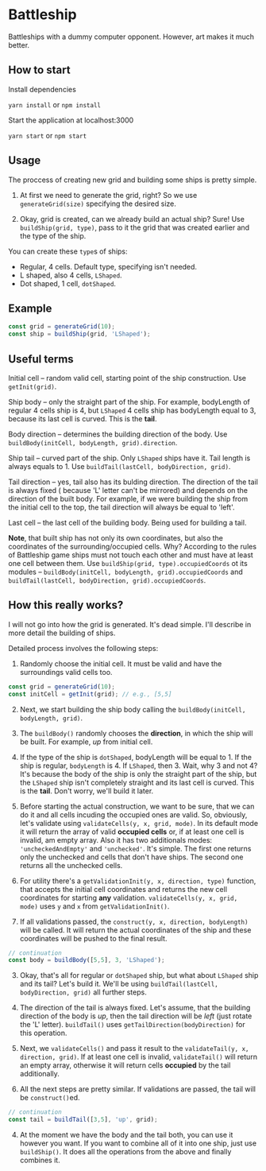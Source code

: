 # Battleship

Battleships with a dummy computer opponent. However, art makes it much better.

## How to start
Install dependencies

`yarn install` or `npm install`

Start the application at localhost:3000

`yarn start` or `npm start`

## Usage

The proccess of creating new grid and building some ships is pretty simple.

1. At first we need to generate the grid, right? So we use `generateGrid(size)` specifying the desired size.

2. Okay, grid is created, can we already build an actual ship? Sure! Use `buildShip(grid, type)`, pass to it the grid that was created earlier and the type of the ship.

You can create these `type`s of ships:
- Regular, 4 cells. Default type, specifying isn't needed.
- L shaped, also 4 cells, `LShaped`.
- Dot shaped, 1 cell, `dotShaped`.

## Example

```javascript
const grid = generateGrid(10);
const ship = buildShip(grid, 'LShaped');
```

## Useful terms
Initial cell – random valid cell, starting point of the ship construction. Use ```getInit(grid)```.

Ship body – only the straight part of the ship. For example, bodyLength of regular 4 cells ship is 4, but `LShaped` 4 cells ship has bodyLength equal to 3, because its last cell is curved. This is the **tail**.

Body direction – determines the building direction of the body. Use ```buildBody(initCell, bodyLength, grid).direction```.

Ship tail – curved part of the ship. Only `LShaped` ships have it. Tail length is always equals to 1. Use ```buildTail(lastCell, bodyDirection, grid)```.

Tail direction – yes, tail also has its bulding direction. The direction of the tail is always fixed ( because 'L' letter can't be mirrored) and depends on the direction of the built body. For example, if we were building the ship from the initial cell to the top, the tail direction will always be equal to 'left'.

Last cell – the last cell of the building body. Being used for building a tail.

**Note**, that built ship has not only its own coordinates, but also the coordinates of the surrounding/occupied cells. Why? According to the rules of Battleship game ships must not touch each other and must have at least one cell between them. Use ```buildShip(grid, type).occupiedCoords``` ot its modules – ```buildBody(initCell, bodyLength, grid).occupiedCoords``` and ```buildTail(lastCell, bodyDirection, grid).occupiedCoords```.

## How this really works?

I will not go into how the grid is generated. It's dead simple.
I'll describe in more detail the building of ships.

Detailed process involves the following steps:

1. Randomly choose the initial cell. It must be valid and have the surroundings valid cells too.

```javascript
const grid = generateGrid(10);
const initCell = getInit(grid); // e.g., [5,5]
```

2. Next, we start building the ship body calling the ```buildBody(initCell, bodyLength, grid)```.

  1. The ```buildBody()``` randomly chooses the **direction**, in which the ship will be built. For example, *up* from initial cell.

  2. If the type of the ship is `dotShaped`, bodyLength will be equal to 1.
  If the ship is regular, `bodyLength` is 4.
  If `LShaped`, then 3. Wait, why 3 and not 4? It's because the body of the ship is only the straight part of the ship, but the `LShaped` ship isn't completely straight and its last cell is curved. This is the **tail**. Don't worry, we'll build it later.

  3. Before starting the actual construction, we want to be sure, that we can do it and all cells incuding the occupied ones are valid. So, obviously, let's validate using ```validateCells(y, x, grid, mode)```. In its default mode it will return the array of valid **occupied cells** or, if at least one cell is invalid, am empty array. Also it has two additionals modes: `'uncheckedAndEmpty'` and `'unchecked'`. It's simple. The first one returns only the unchecked and cells that don't have ships. The second one returns all the unchecked cells.

  4. For utility there's a ```getValidationInit(y, x, direction, type)``` function, that accepts the initial cell coordinates and returns the new cell coordinates for starting **any** validation. ```validateCells(y, x, grid, mode)``` uses `y` and `x` from ```getValidationInit()```.

  5. If all validations passed, the ```construct(y, x, direction, bodyLength)``` will be called. It will return the actual coordinates of the ship and these coordinates will be pushed to the final result.

```javascript
// continuation
const body = buildBody([5,5], 3, 'LShaped');
```

3. Okay, that's all for regular or `dotShaped` ship, but what about `LShaped` ship and its tail? Let's build it. We'll be using ```buildTail(lastCell, bodyDirection, grid)``` all further steps.
  1. The direction of the tail is always fixed. Let's assume, that the building direction of the body is *up*, then the tail direction will be *left* (just rotate the 'L' letter). ```buildTail()``` uses ```getTailDirection(bodyDirection)``` for this operation.

  2. Next, we ```validateCells()``` and pass it result to the ```validateTail(y, x, direction, grid)```. If at least one cell is invalid, ```validateTail()``` will return an empty array, otherwise it will return cells **occupied** by the tail additionally.

  3. All the next steps are pretty similar. If validations are passed, the tail will be ```construct()```ed.

```javascript
// continuation
const tail = buildTail([3,5], 'up', grid);
```

4. At the moment we have the body and the tail both, you can use it however you want. If you want to combine all of it into one ship, just use ```buildShip()```. It does all the operations from the above and finally combines it.
